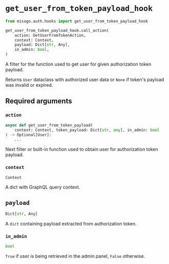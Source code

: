 # `get_user_from_token_payload_hook`

```python
from misago.auth.hooks import get_user_from_token_payload_hook

get_user_from_token_payload_hook.call_action(
    action: GetUserFromTokenAction,
    context: Context,
    payload: Dict[str, Any],
    in_admin: bool,
)
```

A filter for the function used to get user for given authorization token payload.

Returns `User` dataclass with authorized user data or `None` if token's payload was invalid or expired.


## Required arguments

### `action`

```python
async def get_user_from_token_payload(
    context: Context, token_payload: Dict[str, any], in_admin: bool
) -> Optional[User]:
    ...
```

Next filter or built-in function used to obtain user for authorization token payload.


### `context`

```python
Context
```

A dict with GraphQL query context.


## `payload`

```python
Dict[str, Any]
```

A `dict` containing payload extracted from authorization token.


### `in_admin`

```python
bool
```

`True` if user is being retrieved in the admin panel, `False` otherwise.